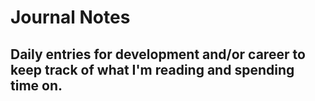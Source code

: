 # Journal Notes
## Daily entries for development and/or career to keep track of what I'm reading and spending time on.
